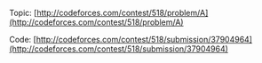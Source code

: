 Topic: [http://codeforces.com/contest/518/problem/A](http://codeforces.com/contest/518/problem/A)

Code: [http://codeforces.com/contest/518/submission/37904964](http://codeforces.com/contest/518/submission/37904964)
